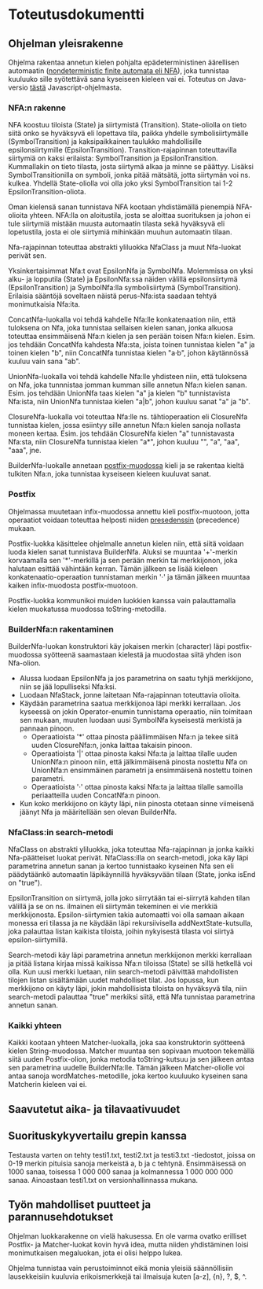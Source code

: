 # Toteutusdokumentti

## Ohjelman yleisrakenne

Ohjelma rakentaa annetun kielen pohjalta epädeterministinen äärellisen automaatin ([nondeterministic finite automata eli NFA](https://en.wikipedia.org/wiki/Nondeterministic_finite_automaton)), joka tunnistaa kuuluuko sille syötettävä sana kyseiseen kieleen vai ei. Toteutus on Java-versio [tästä](https://deniskyashif.com/implementing-a-regular-expression-engine/) Javascript-ohjelmasta.

### NFA:n rakenne

NFA koostuu tiloista (State) ja siirtymistä (Transition). State-oliolla on tieto siitä onko se hyväksyvä eli lopettava tila, paikka yhdelle symbolisiirtymälle (SymbolTransition) ja kaksipaikkainen taulukko mahdollisille epsilonsiirtymille (EpsilonTransition). Transition-rajapinnan toteuttavilla siirtymiä on kaksi erilaista: SymbolTransition ja EpsilonTransition. Kummallakin on tieto tilasta, josta siirtymä alkaa ja minne se päättyy. Lisäksi SymbolTransitionilla on symboli, jonka pitää mätsätä, jotta siirtymän voi ns. kulkea. Yhdellä State-oliolla voi olla joko yksi SymbolTransition tai 1-2 EpsilonTransition-oliota.

Oman kielensä sanan tunnistava NFA kootaan yhdistämällä pienempiä NFA-olioita yhteen. NFA:lla on aloitustila, josta se aloittaa suorituksen ja johon ei tule siirtymiä mistään muusta automaatin tilasta sekä hyväksyvä eli lopetustila, josta ei ole siirtymiä mihinkään muuhun automaatin tilaan.

Nfa-rajapinnan toteuttaa abstrakti yliluokka NfaClass ja muut Nfa-luokat perivät sen.

Yksinkertaisimmat Nfa:t ovat EpsilonNfa ja SymbolNfa. Molemmissa on yksi alku- ja lopputila (State) ja EpsilonNfa:ssa näiden välillä epsilonsiirtymä (EpsilonTransition) ja SymbolNfa:lla symbolisiirtymä (SymbolTransition). Erilaisia sääntöjä soveltaen näistä perus-Nfa:ista saadaan tehtyä monimutkaisia Nfa:ita.

ConcatNfa-luokalla voi tehdä kahdelle Nfa:lle konkatenaation niin, että tuloksena on Nfa, joka tunnistaa sellaisen kielen sanan, jonka alkuosa toteuttaa ensimmäisenä Nfa:n kielen ja sen perään toisen Nfa:n kielen. Esim. jos tehdään ConcatNfa kahdesta Nfa:sta, joista toinen tunnistaa kielen "a" ja toinen kielen "b", niin ConcatNfa tunnistaa kielen "a·b", johon käytännössä kuuluu vain sana "ab".

UnionNfa-luokalla voi tehdä kahdelle Nfa:lle yhdisteen niin, että tuloksena on Nfa, joka tunnnistaa jomman kumman sille annetun Nfa:n kielen sanan. Esim. jos tehdään UnionNfa taas kielen "a" ja kielen "b" tunnistavista Nfa:ista, niin UnionNfa tunnistaa kielen "a|b", johon kuuluu sanat "a" ja "b".

ClosureNfa-luokalla voi toteuttaa Nfa:lle ns. tähtioperaation eli ClosureNfa tunnistaa kielen, jossa esiintyy sille annetun Nfa:n kielen sanoja nollasta moneen kertaa. Esim. jos tehdään ClosureNfa kielen "a" tunnistavasta Nfa:sta, niin ClosureNfa tunnistaa kielen "a*", johon kuuluu "", "a", "aa", "aaa", jne.

BuilderNfa-luokalle annetaan [postfix-muodossa](http://www.cs.man.ac.uk/~pjj/cs212/fix.html) kieli ja se rakentaa kieltä tulkiten Nfa:n, joka tunnistaa kyseiseen kieleen kuuluvat sanat.

### Postfix

Ohjelmassa muutetaan infix-muodossa annettu kieli postfix-muotoon, jotta operaatiot voidaan toteuttaa helposti niiden [presedenssin](http://mathworld.wolfram.com/Precedence.html) (precedence) mukaan.

Postfix-luokka käsittelee ohjelmalle annetun kielen niin, että siitä voidaan luoda kielen sanat tunnistava BuilderNfa. Aluksi se muuntaa '+'-merkin korvaamalla sen '*'-merkillä ja sen perään merkin tai merkkijonon, joka halutaan esittää vähintään kerran. Tämän jälkeen se lisää kieleen konkatenaatio-operaation tunnistaman merkin '·' ja tämän jälkeen muuntaa kaiken infix-muodosta postfix-muotoon.

Postfix-luokka kommunikoi muiden luokkien kanssa vain palauttamalla kielen muokatussa muodossa toString-metodilla.

### BuilderNfa:n rakentaminen

BuilderNfa-luokan konstruktori käy jokaisen merkin (character) läpi postfix-muodossa syötteenä saamastaan kielestä ja muodostaa siitä yhden ison Nfa-olion.

* Alussa luodaan EpsilonNfa ja jos parametrina on saatu tyhjä merkkijono, niin se jää lopulliseksi Nfa:ksi.
* Luodaan NfaStack, jonne laitetaan Nfa-rajapinnan toteuttavia olioita.
* Käydään parametrina saatua merkkijonoa läpi merkki kerrallaan. Jos kyseessä on jokin Operator-enumin tunnistama operaatio, niin toimitaan sen mukaan, muuten luodaan uusi SymbolNfa kyseisestä merkistä ja pannaan pinoon. 
  * Operaatioista '*' ottaa pinosta päällimmäisen Nfa:n ja tekee siitä uuden ClosureNfa:n, jonka laittaa takaisin pinoon. 
  * Operaatioista '|' ottaa pinosta kaksi Nfa:ta ja laittaa tilalle uuden UnionNfa:n pinoon niin, että jälkimmäisenä pinosta nostettu Nfa on UnionNfa:n ensimmäinen parametri ja ensimmäisenä nostettu toinen parametri. 
  * Operaatioista '·' ottaa pinosta kaksi Nfa:ta ja laittaa tilalle samoilla periaatteilla uuden ConcatNfa:n pinoon.
* Kun koko merkkijono on käyty läpi, niin pinosta otetaan sinne viimeisenä jäänyt Nfa ja määritellään sen olevan BuilderNfa.

### NfaClass:in search-metodi

NfaClass on abstrakti yliluokka, joka toteuttaa Nfa-rajapinnan ja jonka kaikki Nfa-päätteiset luokat perivät. NfaClass:illa on search-metodi, joka käy läpi parametrina annetun sanan ja kertoo tunnistaako kyseinen Nfa sen eli päädytäänkö automaatin läpikäynnillä hyväksyvään tilaan (State, jonka isEnd on "true").

EpsilonTransition on siirtymä, jolla joko siirrytään tai ei-siirrytä kahden tilan välillä ja se on ns. ilmainen eli siirtymän tekeminen ei vie merkkiä merkkijonosta. Epsilon-siirtymien takia automaatti voi olla samaan aikaan monessa eri tilassa ja ne käydään läpi rekursiivisella addNextState-kutsulla, joka palauttaa listan kaikista tiloista, joihin nykyisestä tilasta voi siirtyä epsilon-siirtymillä.

Search-metodi käy läpi parametrina annetun merkkijonon merkki kerrallaan ja pitää listana kirjaa missä kaikissa Nfa:n tiloissa (State) se sillä hetkellä voi olla. Kun uusi merkki luetaan, niin search-metodi päivittää mahdollisten tilojen listan sisältämään uudet mahdolliset tilat. Jos lopussa, kun merkkijono on käyty läpi, jokin mahdollisista tiloista on hyväksyvä tila, niin search-metodi palauttaa "true" merkiksi siitä, että Nfa tunnistaa parametrina annetun sanan.

### Kaikki yhteen

Kaikki kootaan yhteen Matcher-luokalla, joka saa konstruktorin syötteenä kielen String-muodossa. Matcher muuntaa sen sopivaan muotoon tekemällä siitä uuden Postfix-olion, jonka metodia toString-kutsuu ja sen jälkeen antaa sen parametrina uudelle BuilderNfa:lle. Tämän jälkeen Matcher-oliolle voi antaa sanoja wordMatches-metodille, joka kertoo kuuluuko kyseinen sana Matcherin kieleen vai ei.

## Saavutetut aika- ja tilavaativuudet

## Suorituskykyvertailu grepin kanssa

Testausta varten on tehty testi1.txt, testi2.txt ja testi3.txt -tiedostot, joissa on 0-19 merkin pituisia sanoja merkeistä a, b ja c tehtynä. Ensimmäisessä on 1000 sanaa, toisessa 1 000 000 sanaa ja kolmannessa 1 000 000 000 sanaa. Ainoastaan testi1.txt on versionhallinnassa mukana.

## Työn mahdolliset puutteet ja parannusehdotukset

Ohjelman luokkarakenne on vielä hakusessa. En ole varma ovatko erilliset Postfix- ja Matcher-luokat kovin hyvä idea, mutta niiden yhdistäminen loisi monimutkaisen megaluokan, jota ei olisi helppo lukea.

Ohjelma tunnistaa vain perustoiminnot eikä monia yleisiä säännöllisiin lausekkeisiin kuuluvia erikoismerkkejä tai ilmaisuja kuten [a-z], {n}, ?, $, ^.
